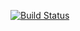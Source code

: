 <a href="https://travis-ci.org/laravel/framework"><img src="https://travis-ci.org/laravel/framework.svg" alt="Build Status"></a>